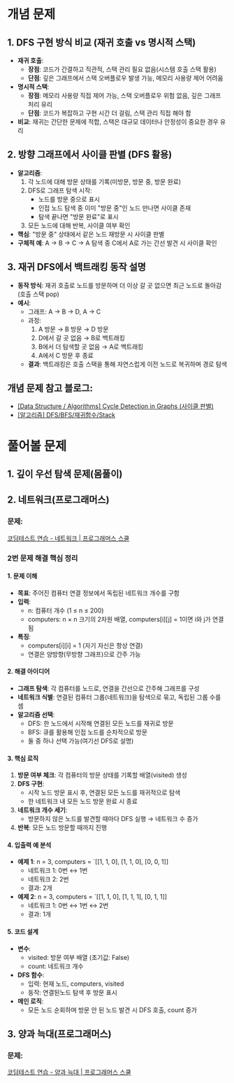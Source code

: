 # 개념 문제

## 1. DFS 구현 방식 비교 (재귀 호출 vs 명시적 스택)

- **재귀 호출**:
    - **장점**: 코드가 간결하고 직관적, 스택 관리 필요 없음(시스템 호출 스택 활용)
    - **단점**: 깊은 그래프에서 스택 오버플로우 발생 가능, 메모리 사용량 제어 어려움
- **명시적 스택**:
    - **장점**: 메모리 사용량 직접 제어 가능, 스택 오버플로우 위험 없음, 깊은 그래프 처리 유리
    - **단점**: 코드가 복잡하고 구현 시간 더 걸림, 스택 관리 직접 해야 함
- **비교**: 재귀는 간단한 문제에 적합, 스택은 대규모 데이터나 안정성이 중요한 경우 유리

## 2. 방향 그래프에서 사이클 판별 (DFS 활용)

- **알고리즘**:
    1. 각 노드에 대해 방문 상태를 기록(미방문, 방문 중, 방문 완료)
    2. DFS로 그래프 탐색 시작:
        - 노드를 방문 중으로 표시
        - 인접 노드 탐색 중 이미 "방문 중"인 노드 만나면 사이클 존재
        - 탐색 끝나면 "방문 완료"로 표시
    3. 모든 노드에 대해 반복, 사이클 여부 확인
- **핵심**: "방문 중" 상태에서 같은 노드 재방문 시 사이클 판별
- **구체적 예**: A → B → C → A 탐색 중 C에서 A로 가는 간선 발견 시 사이클 확인

## 3. 재귀 DFS에서 백트래킹 동작 설명

- **동작 방식**: 재귀 호출로 노드를 방문하며 더 이상 갈 곳 없으면 최근 노드로 돌아감(호출 스택 pop)
- **예시**:
    - 그래프: A → B → D, A → C
    - 과정:
        1. A 방문 → B 방문 → D 방문
        2. D에서 갈 곳 없음 → B로 백트래킹
        3. B에서 더 탐색할 곳 없음 → A로 백트래킹
        4. A에서 C 방문 후 종료
    - **결과**: 백트래킹은 호출 스택을 통해 자연스럽게 이전 노드로 복귀하며 경로 탐색

## 개념 문제 참고 블로그: 
- [[Data Structure / Algorithms] Cycle Detection in Graphs (사이클 판별)](https://velog.io/@jeon0976/Data-Structure-Algorithms-Cycle-Detection-in-Graphs-%EC%82%AC%EC%9D%B4%ED%81%B4-%ED%8C%90%EB%B3%84)
- [[알고리즘] DFS/BFS/재귀함수/Stack](https://velog.io/@sugenius77/DFSBFS%EC%9E%AC%EA%B7%80%ED%95%A8%EC%88%98Stack)

# 풀어볼 문제

## 1. 깊이 우선 탐색 문제(몸풀이)
## 2. 네트워크(프로그래머스)

### **문제:** 
[코딩테스트 연습 - 네트워크 | 프로그래머스 스쿨](https://school.programmers.co.kr/learn/courses/30/lessons/43162)
### **2번 문제 해결 핵심 정리**

#### **1. 문제 이해**

- **목표**: 주어진 컴퓨터 연결 정보에서 독립된 네트워크 개수를 구함
- **입력**:
    - n: 컴퓨터 개수 (1 ≤ n ≤ 200)
    - computers: n × n 크기의 2차원 배열, computers[i][j] = 1이면 i와 j가 연결됨
- **특징**:
    - computers[i][i] = 1 (자기 자신은 항상 연결)
    - 연결은 양방향(무방향 그래프)으로 간주 가능

#### **2. 해결 아이디어**

- **그래프 탐색**: 각 컴퓨터를 노드로, 연결을 간선으로 간주해 그래프를 구성
- **네트워크 식별**: 연결된 컴퓨터 그룹(네트워크)을 탐색으로 묶고, 독립된 그룹 수를 셈
- **알고리즘 선택**:
    - DFS: 한 노드에서 시작해 연결된 모든 노드를 재귀로 방문
    - BFS: 큐를 활용해 인접 노드를 순차적으로 방문
    - 둘 중 하나 선택 가능(여기선 DFS로 설명)

#### **3. 핵심 로직**

1. **방문 여부 체크**: 각 컴퓨터의 방문 상태를 기록할 배열(visited) 생성
2. **DFS 구현**:
    - 시작 노드 방문 표시 후, 연결된 모든 노드를 재귀적으로 탐색
    - 한 네트워크 내 모든 노드 방문 완료 시 종료
3. **네트워크 개수 세기**:
    - 방문하지 않은 노드를 발견할 때마다 DFS 실행 → 네트워크 수 증가
4. **반복**: 모든 노드 방문할 때까지 진행

#### **4. 입출력 예 분석**

- **예제 1**: n = 3, computers = `[[1, 1, 0], [1, 1, 0], [0, 0, 1]]
    - 네트워크 1: 0번 ↔ 1번
    - 네트워크 2: 2번
    - 결과: 2개
- **예제 2**: n = 3, computers = `[[1, 1, 0], [1, 1, 1], [0, 1, 1]]
    - 네트워크 1: 0번 ↔ 1번 ↔ 2번
    - 결과: 1개

#### **5. 코드 설계**

- **변수**:
    - visited: 방문 여부 배열 (초기값: False)
    - count: 네트워크 개수
- **DFS 함수**:
    - 입력: 현재 노드, computers, visited
    - 동작: 연결된노드 탐색 후 방문 표시
- **메인 로직**:
    - 모든 노드 순회하며 방문 안 된 노드 발견 시 DFS 호출, count 증가

## 3. 양과 늑대(프로그래머스)
### **문제:** 
[코딩테스트 연습 - 양과 늑대 | 프로그래머스 스쿨](https://school.programmers.co.kr/learn/courses/30/lessons/92343)